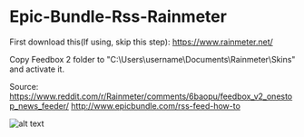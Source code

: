 # Epic-Bundle-Rss-Rainmeter

First download this(If using, skip this step):
https://www.rainmeter.net/

Copy Feedbox 2 folder to "C:\Users\username\Documents\Rainmeter\Skins\" and activate it.

Source:
https://www.reddit.com/r/Rainmeter/comments/6baopu/feedbox_v2_onestop_news_feeder/
http://www.epicbundle.com/rss-feed-how-to

![alt text](https://lh3.googleusercontent.com/Wg8gPzxJ7KYSfuWWVXZNIfdBmhRLPdR-EK-8bozT8PU4tmjP3LrDfldyMX4p_qappQnz0xj-y3zE2JWMG35dnWl0Rig9_x61VKtDJQgLa3uiJiDNwT7A447-uAZ2X_huz_TFmFNaaNGvLIOfycW_Ltcn6orRvHrUSksSmT-wVsf2KmrANnUcpzVmTvAIKl9vFKTzU9iaZRPkQLBgsUtm8aJwoaanmGjNe-8f3Y16hFpk4K5aHHRyL34pNnYnohJD8Julw-RzihJBHiaVpbCYO0sr5p09w1MeMdSnaMy-lOPPEv_fa2pGAtCW8FlJl4M7p5j6XABHi5ppYC2rNzKN3HKODR7lohhpblfRlXi5cZAkmbUq8oshfUr--z3TWXz8jTvEfWp1Ly1lPx_h3ay0e-v5cWzppLieeq1J1TOYMR18_cMZ1COT0evJt-E7228TpntRcXhjLcoGuLda6ci7RokpF4MJ17Q_bFzSdrxWDqDdzVdPwMq9kWmdyZGAKtbNnsuS1VWfOy6Etx8a-t3pRANrZRZQ2-Rkfq_YNvXVVrk7mX7b_c06aVCZBYZ2N7UsvjqnRwmLp4TSLJktlZX4QCy9KTZu2T55vcbCzJE=w500-h892-no)

